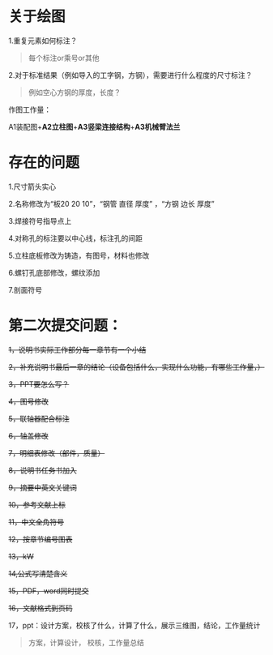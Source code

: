 #  关于绘图

1.重复元素如何标注？

> 每个标注or乘号or其他

2.对于标准结果（例如导入的工字钢，方钢），需要进行什么程度的尺寸标注？

> 例如空心方钢的厚度，长度？

作图工作量：

A1装配图+**A2立柱图**+**A3竖梁连接结构**+**A3机械臂法兰**



# 存在的问题

1.尺寸箭头实心

2.名称修改为“板20 20 10”，“钢管 直径 厚度” ，“方钢 边长 厚度”

3.焊接符号指导点上

4.对称孔的标注要以中心线，标注孔的间距

5.立柱底板修改为铸造，有图号，材料也修改

6.螺钉孔底部修改，螺纹添加

7.剖面符号

# 第二次提交问题：

~~1，说明书实际工作部分每一章节有一个小结~~

~~2，补充说明书最后一章的结论（设备包括什么，实现什么功能，有哪些工作量，）~~

~~3，PPT要怎么写？~~

~~4，图号修改~~

~~5，联轴器配合标注~~

~~6，轴盖修改~~

~~7，明细表修改（部件，质量）~~

~~8，说明书任务书加入~~

~~9，摘要中英文关键词~~

~~10，参考文献上标~~

~~11，中文全角符号~~

~~12，按章节编号图表~~

~~13，kW~~

~~14,公式写清楚含义~~

~~15，PDF，word同时提交~~

~~16，文献格式到页码~~

17，ppt：设计方案，校核了什么，计算了什么，展示三维图，结论，工作量统计

> 方案，计算设计， 校核，工作量总结
